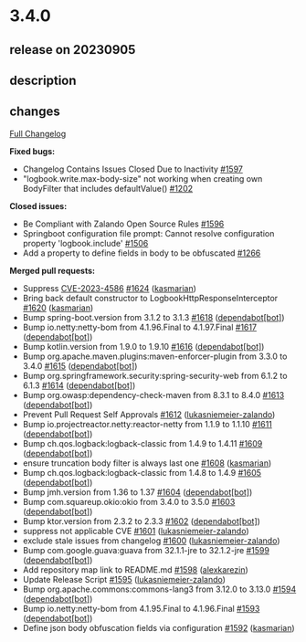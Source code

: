 # 3.4.0

## release on 20230905

## description

## changes

<a href="https://github.com/zalando/logbook/compare/3.3.0...3.4.0">Full Changelog</a>

<strong>Fixed bugs:</strong>

* Changelog Contains Issues Closed Due to Inactivity <a href="https://github.com/zalando/logbook/issues/1597" data-hovercard-type="issue" data-hovercard-url="/zalando/logbook/issues/1597/hovercard">#1597</a>
* "logbook.write.max-body-size" not working when creating own BodyFilter that includes defaultValue() <a href="https://github.com/zalando/logbook/issues/1202" data-hovercard-type="issue" data-hovercard-url="/zalando/logbook/issues/1202/hovercard">#1202</a>

<strong>Closed issues:</strong>

* Be Compliant with Zalando Open Source Rules <a href="https://github.com/zalando/logbook/issues/1596" data-hovercard-type="issue" data-hovercard-url="/zalando/logbook/issues/1596/hovercard">#1596</a>
* Springboot configuration file prompt: Cannot resolve configuration property 'logbook.include' <a href="https://github.com/zalando/logbook/issues/1506" data-hovercard-type="issue" data-hovercard-url="/zalando/logbook/issues/1506/hovercard">#1506</a>
* Add a property to define fields in body to be obfuscated <a href="https://github.com/zalando/logbook/issues/1266" data-hovercard-type="issue" data-hovercard-url="/zalando/logbook/issues/1266/hovercard">#1266</a>

<strong>Merged pull requests:</strong>

* Suppress <a title="CVE-2023-4586" data-hovercard-type="advisory" data-hovercard-url="/advisories/GHSA-57m8-f3v5-hm5m/hovercard" href="https://github.com/advisories/GHSA-57m8-f3v5-hm5m">CVE-2023-4586</a> <a href="https://github.com/zalando/logbook/pull/1624" data-hovercard-type="pull_request" data-hovercard-url="/zalando/logbook/pull/1624/hovercard">#1624</a> (<a href="https://github.com/kasmarian">kasmarian</a>)
* Bring back default constructor to LogbookHttpResponseInterceptor <a href="https://github.com/zalando/logbook/pull/1620" data-hovercard-type="pull_request" data-hovercard-url="/zalando/logbook/pull/1620/hovercard">#1620</a> (<a href="https://github.com/kasmarian">kasmarian</a>)
* Bump spring-boot.version from 3.1.2 to 3.1.3 <a href="https://github.com/zalando/logbook/pull/1618" data-hovercard-type="pull_request" data-hovercard-url="/zalando/logbook/pull/1618/hovercard">#1618</a> (<a href="https://github.com/apps/dependabot">dependabot[bot]</a>)
* Bump io.netty:netty-bom from 4.1.96.Final to 4.1.97.Final <a href="https://github.com/zalando/logbook/pull/1617" data-hovercard-type="pull_request" data-hovercard-url="/zalando/logbook/pull/1617/hovercard">#1617</a> (<a href="https://github.com/apps/dependabot">dependabot[bot]</a>)
* Bump kotlin.version from 1.9.0 to 1.9.10 <a href="https://github.com/zalando/logbook/pull/1616" data-hovercard-type="pull_request" data-hovercard-url="/zalando/logbook/pull/1616/hovercard">#1616</a> (<a href="https://github.com/apps/dependabot">dependabot[bot]</a>)
* Bump org.apache.maven.plugins:maven-enforcer-plugin from 3.3.0 to 3.4.0 <a href="https://github.com/zalando/logbook/pull/1615" data-hovercard-type="pull_request" data-hovercard-url="/zalando/logbook/pull/1615/hovercard">#1615</a> (<a href="https://github.com/apps/dependabot">dependabot[bot]</a>)
* Bump org.springframework.security:spring-security-web from 6.1.2 to 6.1.3 <a href="https://github.com/zalando/logbook/pull/1614" data-hovercard-type="pull_request" data-hovercard-url="/zalando/logbook/pull/1614/hovercard">#1614</a> (<a href="https://github.com/apps/dependabot">dependabot[bot]</a>)
* Bump org.owasp:dependency-check-maven from 8.3.1 to 8.4.0 <a href="https://github.com/zalando/logbook/pull/1613" data-hovercard-type="pull_request" data-hovercard-url="/zalando/logbook/pull/1613/hovercard">#1613</a> (<a href="https://github.com/apps/dependabot">dependabot[bot]</a>)
* Prevent Pull Request Self Approvals <a href="https://github.com/zalando/logbook/pull/1612" data-hovercard-type="pull_request" data-hovercard-url="/zalando/logbook/pull/1612/hovercard">#1612</a> (<a href="https://github.com/lukasniemeier-zalando">lukasniemeier-zalando</a>)
* Bump io.projectreactor.netty:reactor-netty from 1.1.9 to 1.1.10 <a href="https://github.com/zalando/logbook/pull/1611" data-hovercard-type="pull_request" data-hovercard-url="/zalando/logbook/pull/1611/hovercard">#1611</a> (<a href="https://github.com/apps/dependabot">dependabot[bot]</a>)
* Bump ch.qos.logback:logback-classic from 1.4.9 to 1.4.11 <a href="https://github.com/zalando/logbook/pull/1609" data-hovercard-type="pull_request" data-hovercard-url="/zalando/logbook/pull/1609/hovercard">#1609</a> (<a href="https://github.com/apps/dependabot">dependabot[bot]</a>)
* ensure truncation body filter is always last one <a href="https://github.com/zalando/logbook/pull/1608" data-hovercard-type="pull_request" data-hovercard-url="/zalando/logbook/pull/1608/hovercard">#1608</a> (<a href="https://github.com/kasmarian">kasmarian</a>)
* Bump ch.qos.logback:logback-classic from 1.4.8 to 1.4.9 <a href="https://github.com/zalando/logbook/pull/1605" data-hovercard-type="pull_request" data-hovercard-url="/zalando/logbook/pull/1605/hovercard">#1605</a> (<a href="https://github.com/apps/dependabot">dependabot[bot]</a>)
* Bump jmh.version from 1.36 to 1.37 <a href="https://github.com/zalando/logbook/pull/1604" data-hovercard-type="pull_request" data-hovercard-url="/zalando/logbook/pull/1604/hovercard">#1604</a> (<a href="https://github.com/apps/dependabot">dependabot[bot]</a>)
* Bump com.squareup.okio:okio from 3.4.0 to 3.5.0 <a href="https://github.com/zalando/logbook/pull/1603" data-hovercard-type="pull_request" data-hovercard-url="/zalando/logbook/pull/1603/hovercard">#1603</a> (<a href="https://github.com/apps/dependabot">dependabot[bot]</a>)
* Bump ktor.version from 2.3.2 to 2.3.3 <a href="https://github.com/zalando/logbook/pull/1602" data-hovercard-type="pull_request" data-hovercard-url="/zalando/logbook/pull/1602/hovercard">#1602</a> (<a href="https://github.com/apps/dependabot">dependabot[bot]</a>)
* suppress not applicable CVE <a href="https://github.com/zalando/logbook/pull/1601" data-hovercard-type="pull_request" data-hovercard-url="/zalando/logbook/pull/1601/hovercard">#1601</a> (<a href="https://github.com/lukasniemeier-zalando">lukasniemeier-zalando</a>)
* exclude stale issues from changelog <a href="https://github.com/zalando/logbook/pull/1600" data-hovercard-type="pull_request" data-hovercard-url="/zalando/logbook/pull/1600/hovercard">#1600</a> (<a href="https://github.com/lukasniemeier-zalando">lukasniemeier-zalando</a>)
* Bump com.google.guava:guava from 32.1.1-jre to 32.1.2-jre <a href="https://github.com/zalando/logbook/pull/1599" data-hovercard-type="pull_request" data-hovercard-url="/zalando/logbook/pull/1599/hovercard">#1599</a> (<a href="https://github.com/apps/dependabot">dependabot[bot]</a>)
* Add repository map link to README.md <a href="https://github.com/zalando/logbook/pull/1598" data-hovercard-type="pull_request" data-hovercard-url="/zalando/logbook/pull/1598/hovercard">#1598</a> (<a href="https://github.com/alexkarezin">alexkarezin</a>)
* Update Release Script <a href="https://github.com/zalando/logbook/pull/1595" data-hovercard-type="pull_request" data-hovercard-url="/zalando/logbook/pull/1595/hovercard">#1595</a> (<a href="https://github.com/lukasniemeier-zalando">lukasniemeier-zalando</a>)
* Bump org.apache.commons:commons-lang3 from 3.12.0 to 3.13.0 <a href="https://github.com/zalando/logbook/pull/1594" data-hovercard-type="pull_request" data-hovercard-url="/zalando/logbook/pull/1594/hovercard">#1594</a> (<a href="https://github.com/apps/dependabot">dependabot[bot]</a>)
* Bump io.netty:netty-bom from 4.1.95.Final to 4.1.96.Final <a href="https://github.com/zalando/logbook/pull/1593" data-hovercard-type="pull_request" data-hovercard-url="/zalando/logbook/pull/1593/hovercard">#1593</a> (<a href="https://github.com/apps/dependabot">dependabot[bot]</a>)
* Define json body obfuscation fields via configuration <a href="https://github.com/zalando/logbook/pull/1592" data-hovercard-type="pull_request" data-hovercard-url="/zalando/logbook/pull/1592/hovercard">#1592</a> (<a href="https://github.com/kasmarian">kasmarian</a>)

